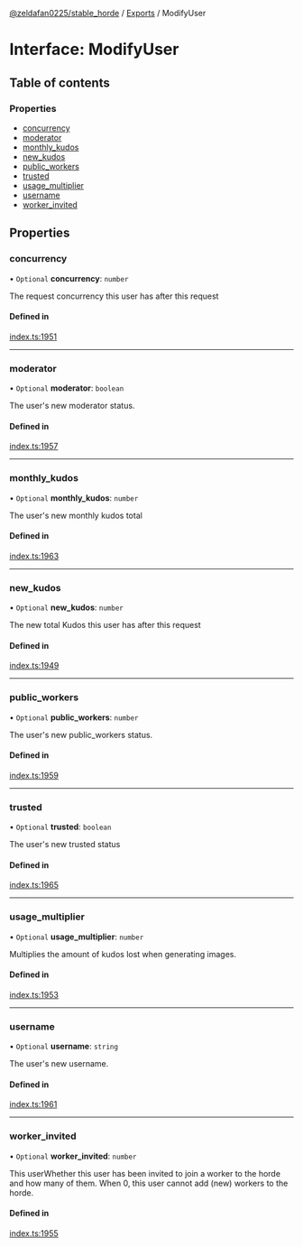 [@zeldafan0225/stable_horde](../readme.md) / [Exports](../modules.md) / ModifyUser

# Interface: ModifyUser

## Table of contents

### Properties

- [concurrency](ModifyUser.md#concurrency)
- [moderator](ModifyUser.md#moderator)
- [monthly\_kudos](ModifyUser.md#monthly_kudos)
- [new\_kudos](ModifyUser.md#new_kudos)
- [public\_workers](ModifyUser.md#public_workers)
- [trusted](ModifyUser.md#trusted)
- [usage\_multiplier](ModifyUser.md#usage_multiplier)
- [username](ModifyUser.md#username)
- [worker\_invited](ModifyUser.md#worker_invited)

## Properties

### concurrency

• `Optional` **concurrency**: `number`

The request concurrency this user has after this request

#### Defined in

[index.ts:1951](https://github.com/ZeldaFan0225/stable_horde/blob/b03d78a/index.ts#L1951)

___

### moderator

• `Optional` **moderator**: `boolean`

The user's new moderator status.

#### Defined in

[index.ts:1957](https://github.com/ZeldaFan0225/stable_horde/blob/b03d78a/index.ts#L1957)

___

### monthly\_kudos

• `Optional` **monthly\_kudos**: `number`

The user's new monthly kudos total

#### Defined in

[index.ts:1963](https://github.com/ZeldaFan0225/stable_horde/blob/b03d78a/index.ts#L1963)

___

### new\_kudos

• `Optional` **new\_kudos**: `number`

The new total Kudos this user has after this request

#### Defined in

[index.ts:1949](https://github.com/ZeldaFan0225/stable_horde/blob/b03d78a/index.ts#L1949)

___

### public\_workers

• `Optional` **public\_workers**: `number`

The user's new public_workers status.

#### Defined in

[index.ts:1959](https://github.com/ZeldaFan0225/stable_horde/blob/b03d78a/index.ts#L1959)

___

### trusted

• `Optional` **trusted**: `boolean`

The user's new trusted status

#### Defined in

[index.ts:1965](https://github.com/ZeldaFan0225/stable_horde/blob/b03d78a/index.ts#L1965)

___

### usage\_multiplier

• `Optional` **usage\_multiplier**: `number`

Multiplies the amount of kudos lost when generating images.

#### Defined in

[index.ts:1953](https://github.com/ZeldaFan0225/stable_horde/blob/b03d78a/index.ts#L1953)

___

### username

• `Optional` **username**: `string`

The user's new username.

#### Defined in

[index.ts:1961](https://github.com/ZeldaFan0225/stable_horde/blob/b03d78a/index.ts#L1961)

___

### worker\_invited

• `Optional` **worker\_invited**: `number`

This userWhether this user has been invited to join a worker to the horde and how many of them. When 0, this user cannot add (new) workers to the horde.

#### Defined in

[index.ts:1955](https://github.com/ZeldaFan0225/stable_horde/blob/b03d78a/index.ts#L1955)
